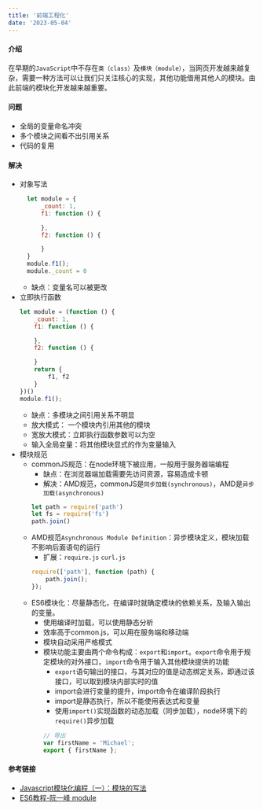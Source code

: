 ```yaml
---
title: '前端工程化'
date: '2023-05-04'
---
```

<!--
 * @Author: xinyue
 * @Date: 2023-05-04 15:12:26
 * @Description: 
-->
#### 介绍
在早期的`JavaScript`中不存在`类（class）`及`模块（module）`，当网页开发越来越复杂，需要一种方法可以让我们只关注核心的实现，其他功能借用其他人的模块。由此前端的模块化开发越来越重要。

#### 问题
+ 全局的变量命名冲突
+ 多个模块之间看不出引用关系
+ 代码的复用

#### 解决
+ 对象写法
  ```javascript
    let module = {
        _count: 1,
        f1: function () {

        },
        f2: function () {

        }
    }
    module.f1();
    module._count = 0
  ```
  + 缺点：变量名可以被更改
+ 立即执行函数
    ```javascript
    let module = (function () {
        _count: 1,
        f1: function () {

        },
        f2: function () {

        }
        return {
            f1, f2
        }
    })()
    module.f1();
  ```
  + 缺点：多模块之间引用关系不明显
  + 放大模式： 一个模块内引用其他的模块
  + 宽放大模式：立即执行函数参数可以为空
  + 输入全局变量：将其他模块显式的作为变量输入
+ 模块规范
  + commonJS规范：在node环境下被应用，一般用于服务器端编程
    + 缺点：在浏览器端加载需要先访问资源，容易造成卡顿
    + 解决：AMD规范，commonJS是`同步加载(synchronous)`，AMD是`异步加载(asynchronous)`
    ```javascript
    let path = require('path')
    let fs = require('fs')
    path.join()
    ```
  + AMD规范`Asynchronous Module Definition`：异步模块定义，模块加载不影响后面语句的运行
    + 扩展：`require.js` `curl.js`
    ```javascript
    require(['path'], function (path) {
        path.join();
    });
    ```
   + ES6模块化：尽量静态化，在编译时就确定模块的依赖关系，及输入输出的变量。
     + 使用编译时加载，可以使用静态分析
     + 效率高于common.js，可以用在服务端和移动端
     + 模块自动采用严格模式
     + 模块功能主要由两个命令构成：`export`和`import`。`export`命令用于规定模块的对外接口，`import`命令用于输入其他模块提供的功能
       + `export`语句输出的接口，与其对应的值是动态绑定关系，即通过该接口，可以取到模块内部实时的值
       + import会进行变量的提升，import命令在编译阶段执行
       + import是静态执行，所以不能使用表达式和变量
       + 使用`import()`实现函数的动态加载（同步加载），node环境下的`require()`异步加载
        ```javascript
        // 导出
        var firstName = 'Michael';
        export { firstName };

        ```
#### 参考链接
+ [Javascript模块化编程（一）：模块的写法](https://www.ruanyifeng.com/blog/2012/10/javascript_module.html)
+ [ES6教程-阮一峰 module](https://es6.ruanyifeng.com/#docs/module)